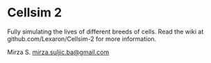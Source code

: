# Cellsim 2
Fully simulating the lives of different breeds of cells.
Read the wiki at github.com/Lexaron/Cellsim-2 for more information.

Mirza S. <mirza.suljic.ba@gmail.com>
